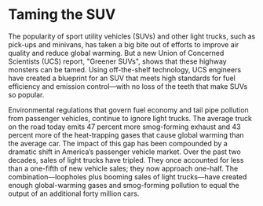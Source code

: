 # Taming the SUV
The popularity of sport utility vehicles (SUVs) and other light trucks, such as pick-ups and minivans, has taken a big bite out of efforts to improve air quality and reduce global warming. But a new Union of Concerned Scientists (UCS) report, "Greener SUVs", shows that these highway monsters can be tamed. Using off-the-shelf technology, UCS engineers have created a blueprint for an SUV that meets high standards for fuel efficiency and emission control—with no loss of the teeth that make SUVs so popular.

Environmental regulations that govern fuel economy and tail pipe pollution from passenger vehicles, continue to ignore light trucks. The average truck on the road today emits 47 percent more smog-forming exhaust and 43 percent more of the heat-trapping gases that cause global warming than the average car. The impact of this gap has been compounded by a dramatic shift in America’s passenger vehicle market. Over the past two decades, sales of light trucks have tripled. They once accounted for less than a one-fifth of new vehicle sales; they now approach one-half. The combination—loopholes plus booming sales of light trucks—have created enough global-warming gases and smog-forming pollution to equal the output of an additional forty million cars.